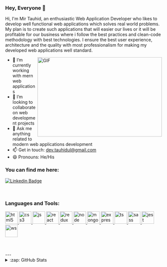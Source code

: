 ### Hey, Everyone 👋

Hi, I'm Mir Tauhid, an enthusiastic Web Application Developer who likes to develop well functional web applications which solves real world problems.
My plan is to create such applications that will easier our lives or it will be profitable for our business where i follow the best practices and clean-code methodology with best technologies.
I ensure the best user experience, architecture and the quality with most professionalism for making my developed web applications well standard.

<img align="right" alt="GIF" src="https://raw.githubusercontent.com/mirtauhid/mirtauhid/main/code.gif" width="400" height="256" />


- 🌱 I’m currently working with mern web applications
- 👯 I’m looking to collaborate on web development projects
- 💬 Ask me anything related to modern web applications development
- 📫 Get in touch: dev.tauhidul@gmail.com
- 😄 Pronouns: He/His


### You can find me here:
[![Linkedin Badge](https://img.shields.io/badge/-LinkedIn-blue?style=flat-square&logo=Linkedin&logoColor=white&link=https://www.linkedin.com/in/mirtauhid/)](https://www.linkedin.com/in/mirtauhid/)

<br />

### Languages and Tools:

<p align="left">
    <a href="/" target="_blank"> <img src="https://cdn.jsdelivr.net/gh/devicons/devicon/icons/html5/html5-original-wordmark.svg" alt="html5" width="40" height="40" />
    </a>
    <a href="/" target="_blank"> <img src="https://cdn.jsdelivr.net/gh/devicons/devicon/icons/css3/css3-original-wordmark.svg" alt="css3" width="40" height="40" />
    </a>
    <a href="/" target="_blank"> <img src="https://cdn.jsdelivr.net/gh/devicons/devicon/icons/javascript/javascript-original.svg" alt="js" width="40" height="40" />
    </a>
    <a href="/" target="_blank"> <img src="https://cdn.jsdelivr.net/gh/devicons/devicon/icons/react/react-original.svg" alt="react" width="40" height="40" />
    </a>
    <a href="/" target="_blank"> <img src="https://cdn.jsdelivr.net/gh/devicons/devicon/icons/redux/redux-original.svg" alt="redux" width="40" height="40" />
    </a>
    <a href="/" target="_blank"> <img src="https://cdn.jsdelivr.net/gh/devicons/devicon/icons/nodejs/nodejs-plain.svg" alt="node" width="40" height="40" />
    </a>
    <a href="/" target="_blank"> <img src="https://cdn.jsdelivr.net/gh/devicons/devicon/icons/mongodb/mongodb-original-wordmark.svg" alt="mongo" width="40" height="40" />
    </a>
    <a href="/" target="_blank"> <img src="https://cdn.jsdelivr.net/gh/devicons/devicon/icons/express/express-original.svg" alt="express" width="40" height="40" />
    </a>
    <a href="/" target="_blank"> <img src="https://cdn.jsdelivr.net/gh/devicons/devicon/icons/typescript/typescript-original.svg" alt="ts" width="40" height="40" />
    </a>
    <a href="/" target="_blank"> <img src="https://cdn.jsdelivr.net/gh/devicons/devicon/icons/sass/sass-original.svg" alt="sass" width="40" height="40" />
    </a>
    <a href="/" target="_blank"> <img src="https://cdn.jsdelivr.net/gh/devicons/devicon/icons/jest/jest-plain.svg" alt="jest" width="40" height="40" />
    </a>
    <a href="/" target="_blank"> <img src="https://cdn.jsdelivr.net/gh/devicons/devicon/icons/socketio/socketio-original.svg" alt="ws" width="40" height="40" />
    </a>
</p>


<br />
<br />
---


<details>
  <summary>:zap: GitHub Stats</summary>

  <img align="left" alt="My GitHub Stats" src="https://github-readme-stats.vercel.app/api?username=mirtauhid&theme=gotham&show_icons=true" />

</details>
